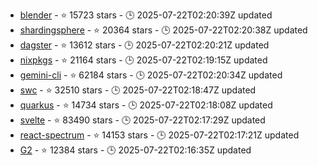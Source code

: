 - [blender](https://github.com/blender/blender) - ⭐ 15723 stars - 🕒 2025-07-22T02:20:39Z updated
- [shardingsphere](https://github.com/apache/shardingsphere) - ⭐ 20364 stars - 🕒 2025-07-22T02:20:38Z updated
- [dagster](https://github.com/dagster-io/dagster) - ⭐ 13612 stars - 🕒 2025-07-22T02:20:21Z updated
- [nixpkgs](https://github.com/NixOS/nixpkgs) - ⭐ 21164 stars - 🕒 2025-07-22T02:19:15Z updated
- [gemini-cli](https://github.com/google-gemini/gemini-cli) - ⭐ 62184 stars - 🕒 2025-07-22T02:20:34Z updated
- [swc](https://github.com/swc-project/swc) - ⭐ 32510 stars - 🕒 2025-07-22T02:18:47Z updated
- [quarkus](https://github.com/quarkusio/quarkus) - ⭐ 14734 stars - 🕒 2025-07-22T02:18:08Z updated
- [svelte](https://github.com/sveltejs/svelte) - ⭐ 83490 stars - 🕒 2025-07-22T02:17:29Z updated
- [react-spectrum](https://github.com/adobe/react-spectrum) - ⭐ 14153 stars - 🕒 2025-07-22T02:17:21Z updated
- [G2](https://github.com/antvis/G2) - ⭐ 12384 stars - 🕒 2025-07-22T02:16:35Z updated
